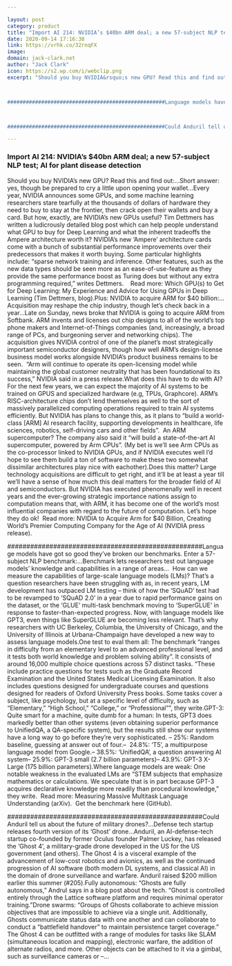 ```yaml
---

layout: post
category: product
title: "Import AI 214: NVIDIA’s $40bn ARM deal; a new 57-subject NLP test; AI for plant disease detection"
date: 2020-09-14 17:16:30
link: https://vrhk.co/32rnqFX
image: 
domain: jack-clark.net
author: "Jack Clark"
icon: https://s2.wp.com/i/webclip.png
excerpt: "Should you buy NVIDIA&rsquo;s new GPU? Read this and find out:&hellip;Short answer: yes, though be prepared to cry a little upon opening your wallet&hellip;Every year, NVIDIA announces some GPUs, and some machine learning researchers stare tearfully at the thousands of dollars of hardware they need to buy to stay at the frontier, then crack open their wallets and buy a card. But how, exactly, are NVIDIA&rsquo;s new GPUs useful? Tim Dettmers has written a ludicrously detailed blog post which can help people understand what GPU to buy for Deep Learning and what the inherent tradeoffs  the Ampere architecture worth it? NVIDIA&rsquo;s new &lsquo;Ampere&rsquo; architecture cards come with a bunch of substantial performance improvements over their predecessors that makes it worth buying. Some particular highlights include: &ldquo;sparse network training and inference. Other features, such as the new data types should be seen more as an ease-of-use-feature as they provide the same performance boost as Turing does but without any extra programming required,&rdquo; writes Dettmers.&nbsp; &nbsp; Read more: Which GPU(s) to Get for Deep Learning: My Experience and Advice for Using GPUs in Deep Learning (Tim Dettmers, blog).Plus: NVIDIA to acquire ARM for $40 billion:&hellip;Acquisition may reshape the chip industry, though let&rsquo;s check back in a year&hellip;Late on Sunday, news broke that NVIDIA is going to acquire ARM from Softbank. ARM invents and licenses out chip designs to all of the world&rsquo;s top phone makers and Internet-of-Things companies (and, increasingly, a broad range of PCs, and burgeoning server and networking chips). The acquisition gives NVIDIA control of one of the planet&rsquo;s most strategically important semiconductor designers, though how well ARM&rsquo;s design-license business model works alongside NVIDIA&rsquo;s product business remains to be seen.&nbsp; &ldquo;Arm will continue to operate its open-licensing model while maintaining the global customer neutrality that has been foundational to its success,&rdquo; NVIDIA said in a press release.What does this have to do with AI? For the next few years, we can expect the majority of AI systems to be trained on GPUS and specialized hardware (e.g, TPUs, Graphcore). ARM&rsquo;s RISC-architecture chips don&rsquo;t lend themselves as well to the sort of massively parallelized computing operations required to train AI systems efficiently. But NVIDIA has plans to change this, as it plans to &ldquo;build a world-class [ARM] AI research facility, supporting developments in healthcare, life sciences, robotics, self-driving cars and other fields&rdquo;.&nbsp; An ARM supercomputer? The company also said it &ldquo;will build a state-of-the-art AI supercomputer, powered by Arm CPUs&rdquo;. (My bet is we&rsquo;ll see Arm CPUs as the co-processor linked to NVIDIA GPUs, and if NVIDIA executes well I&rsquo;d hope to see them build a ton of software to make these two somewhat dissimilar architectures play nice with eachother).Does this matter? Large technology acquisitions are difficult to get right, and it&rsquo;ll be at least a year till we&rsquo;ll have a sense of how much this deal matters for the broader field of AI and semiconductors. But NVIDIA has executed phenomenally well in recent years and the ever-growing strategic importance nations assign to computation means that, with ARM, it has become one of the world&rsquo;s most influential companies with regard to the future of computation. Let&rsquo;s hope they do ok!&nbsp; Read more: NVIDIA to Acquire Arm for $40 Billion, Creating World&rsquo;s Premier Computing Company for the Age of AI (NVIDIA press release).



###################################################Language models have got so good they&rsquo;ve broken our benchmarks. Enter a 57-subject NLP benchmark:&hellip;Benchmark lets researchers test out language models&rsquo; knowledge and capabilities in a range of areas&hellip;&nbsp; How can we measure the capabilities of large-scale language models (LMs)? That&rsquo;s a question researchers have been struggling with as, in recent years, LM development has outpaced LM testing &ndash; think of how the &lsquo;SQuAD&rsquo; test had to be revamped to &lsquo;SQuAD 2.0&rsquo; in a year due to rapid performance gains on the dataset, or the &lsquo;GLUE&rsquo; multi-task benchmark moving to &lsquo;SuperGLUE&rsquo; in response to faster-than-expected progress. Now, with language models like GPT3, even things like SuperGLUE are becoming less relevant. That&rsquo;s why researchers with UC Berkeley, Columbia, the University of Chicago, and the University of Illinois at Urbana-Champaign have developed a new way to assess language models.One test to eval them all: The benchmark &ldquo;ranges in difficulty from an elementary level to an advanced professional level, and it tests both world knowledge and problem solving ability&rdquo;. It consists of around 16,000 multiple choice questions across 57 distinct tasks. &ldquo;These include practice questions for tests such as the Graduate Record Examination and the United States Medical Licensing Examination. It also includes questions designed for undergraduate courses and questions designed for readers of Oxford University Press books. Some tasks cover a subject, like psychology, but at a specific level of difficulty, such as &ldquo;Elementary,&rdquo; &ldquo;High School,&rdquo; &ldquo;College,&rdquo; or &ldquo;Professional&rdquo;&rdquo;, they write.GPT-3: Quite smart for a machine, quite dumb for a human: In tests, GPT3 does markedly better than other systems (even obtaining superior performance to UnifiedQA, a QA-specific system), but the results still show our systems have a long way to go before they&rsquo;re very sophisticated. &ndash; 25%: Random baseline, guessing at answer out of four.&ndash;&nbsp; 24.8%: &lsquo;T5&rsquo;, a multipurpose language model from Google.&ndash; 38.5%: &lsquo;UnifiedQA&lsquo;, a question answering AI system&ndash; 25.9%: GPT-3 small (2.7 billion parameters)&ndash; 43.9%: GPT-3 X-Large (175 billion parameters).Where language models are weak: One notable weakness in the evaluated LMs are &ldquo;STEM subjects that emphasize mathematics or calculations. We speculate that is in part because GPT-3 acquires declarative knowledge more readily than procedural knowledge,&rdquo; they write.&nbsp; Read more: Measuring Massive Multitask Language Understanding (arXiv).&nbsp; Get the benchmark here (GitHub).



###################################################Could Anduril tell us about the future of military drones?&hellip;Defense tech startup releases fourth version of its &lsquo;Ghost&rsquo; drone&hellip;Anduril, an AI-defense-tech startup co-founded by former Oculus founder Palmer Luckey, has released the &lsquo;Ghost 4&rsquo;, a military-grade drone developed in the US for the US government (and others). The Ghost 4 is a visceral example of the advancement of low-cost robotics and avionics, as well as the continued progression of AI software (both modern DL systems, and classical AI) in the domain of drone surveillance and warfare. Anduril raised $200 million earlier this summer (#205).Fully autonomous: &ldquo;Ghosts are fully autonomous,&rdquo; Andrul says in a blog post about the tech. &ldquo;Ghost is controlled entirely through the Lattice software platform and requires minimal operator training.&rdquo;Drone swarms: &ldquo;Groups of Ghosts collaborate to achieve mission objectives that are impossible to achieve via a single unit. Additionally, Ghosts communicate status data with one another and can collaborate to conduct a &ldquo;battlefield handover&rdquo; to maintain persistence target coverage.&rdquo;&nbsp; &nbsp; The Ghost 4 can be outfitted with a range of modules for tasks like SLAM (simultaneous location and mapping), electronic warfare, the addition of alternate radios, and more. Other objects can be attached to it via a gimbal, such as surveillance cameras or &ndash;…"

---
```


### Import AI 214: NVIDIA’s $40bn ARM deal; a new 57-subject NLP test; AI for plant disease detection

Should you buy NVIDIA&rsquo;s new GPU? Read this and find out:&hellip;Short answer: yes, though be prepared to cry a little upon opening your wallet&hellip;Every year, NVIDIA announces some GPUs, and some machine learning researchers stare tearfully at the thousands of dollars of hardware they need to buy to stay at the frontier, then crack open their wallets and buy a card. But how, exactly, are NVIDIA&rsquo;s new GPUs useful? Tim Dettmers has written a ludicrously detailed blog post which can help people understand what GPU to buy for Deep Learning and what the inherent tradeoffs  the Ampere architecture worth it? NVIDIA&rsquo;s new &lsquo;Ampere&rsquo; architecture cards come with a bunch of substantial performance improvements over their predecessors that makes it worth buying. Some particular highlights include: &ldquo;sparse network training and inference. Other features, such as the new data types should be seen more as an ease-of-use-feature as they provide the same performance boost as Turing does but without any extra programming required,&rdquo; writes Dettmers.&nbsp; &nbsp; Read more: Which GPU(s) to Get for Deep Learning: My Experience and Advice for Using GPUs in Deep Learning (Tim Dettmers, blog).Plus: NVIDIA to acquire ARM for $40 billion:&hellip;Acquisition may reshape the chip industry, though let&rsquo;s check back in a year&hellip;Late on Sunday, news broke that NVIDIA is going to acquire ARM from Softbank. ARM invents and licenses out chip designs to all of the world&rsquo;s top phone makers and Internet-of-Things companies (and, increasingly, a broad range of PCs, and burgeoning server and networking chips). The acquisition gives NVIDIA control of one of the planet&rsquo;s most strategically important semiconductor designers, though how well ARM&rsquo;s design-license business model works alongside NVIDIA&rsquo;s product business remains to be seen.&nbsp; &ldquo;Arm will continue to operate its open-licensing model while maintaining the global customer neutrality that has been foundational to its success,&rdquo; NVIDIA said in a press release.What does this have to do with AI? For the next few years, we can expect the majority of AI systems to be trained on GPUS and specialized hardware (e.g, TPUs, Graphcore). ARM&rsquo;s RISC-architecture chips don&rsquo;t lend themselves as well to the sort of massively parallelized computing operations required to train AI systems efficiently. But NVIDIA has plans to change this, as it plans to &ldquo;build a world-class [ARM] AI research facility, supporting developments in healthcare, life sciences, robotics, self-driving cars and other fields&rdquo;.&nbsp; An ARM supercomputer? The company also said it &ldquo;will build a state-of-the-art AI supercomputer, powered by Arm CPUs&rdquo;. (My bet is we&rsquo;ll see Arm CPUs as the co-processor linked to NVIDIA GPUs, and if NVIDIA executes well I&rsquo;d hope to see them build a ton of software to make these two somewhat dissimilar architectures play nice with eachother).Does this matter? Large technology acquisitions are difficult to get right, and it&rsquo;ll be at least a year till we&rsquo;ll have a sense of how much this deal matters for the broader field of AI and semiconductors. But NVIDIA has executed phenomenally well in recent years and the ever-growing strategic importance nations assign to computation means that, with ARM, it has become one of the world&rsquo;s most influential companies with regard to the future of computation. Let&rsquo;s hope they do ok!&nbsp; Read more: NVIDIA to Acquire Arm for $40 Billion, Creating World&rsquo;s Premier Computing Company for the Age of AI (NVIDIA press release).



###################################################Language models have got so good they&rsquo;ve broken our benchmarks. Enter a 57-subject NLP benchmark:&hellip;Benchmark lets researchers test out language models&rsquo; knowledge and capabilities in a range of areas&hellip;&nbsp; How can we measure the capabilities of large-scale language models (LMs)? That&rsquo;s a question researchers have been struggling with as, in recent years, LM development has outpaced LM testing &ndash; think of how the &lsquo;SQuAD&rsquo; test had to be revamped to &lsquo;SQuAD 2.0&rsquo; in a year due to rapid performance gains on the dataset, or the &lsquo;GLUE&rsquo; multi-task benchmark moving to &lsquo;SuperGLUE&rsquo; in response to faster-than-expected progress. Now, with language models like GPT3, even things like SuperGLUE are becoming less relevant. That&rsquo;s why researchers with UC Berkeley, Columbia, the University of Chicago, and the University of Illinois at Urbana-Champaign have developed a new way to assess language models.One test to eval them all: The benchmark &ldquo;ranges in difficulty from an elementary level to an advanced professional level, and it tests both world knowledge and problem solving ability&rdquo;. It consists of around 16,000 multiple choice questions across 57 distinct tasks. &ldquo;These include practice questions for tests such as the Graduate Record Examination and the United States Medical Licensing Examination. It also includes questions designed for undergraduate courses and questions designed for readers of Oxford University Press books. Some tasks cover a subject, like psychology, but at a specific level of difficulty, such as &ldquo;Elementary,&rdquo; &ldquo;High School,&rdquo; &ldquo;College,&rdquo; or &ldquo;Professional&rdquo;&rdquo;, they write.GPT-3: Quite smart for a machine, quite dumb for a human: In tests, GPT3 does markedly better than other systems (even obtaining superior performance to UnifiedQA, a QA-specific system), but the results still show our systems have a long way to go before they&rsquo;re very sophisticated. &ndash; 25%: Random baseline, guessing at answer out of four.&ndash;&nbsp; 24.8%: &lsquo;T5&rsquo;, a multipurpose language model from Google.&ndash; 38.5%: &lsquo;UnifiedQA&lsquo;, a question answering AI system&ndash; 25.9%: GPT-3 small (2.7 billion parameters)&ndash; 43.9%: GPT-3 X-Large (175 billion parameters).Where language models are weak: One notable weakness in the evaluated LMs are &ldquo;STEM subjects that emphasize mathematics or calculations. We speculate that is in part because GPT-3 acquires declarative knowledge more readily than procedural knowledge,&rdquo; they write.&nbsp; Read more: Measuring Massive Multitask Language Understanding (arXiv).&nbsp; Get the benchmark here (GitHub).



###################################################Could Anduril tell us about the future of military drones?&hellip;Defense tech startup releases fourth version of its &lsquo;Ghost&rsquo; drone&hellip;Anduril, an AI-defense-tech startup co-founded by former Oculus founder Palmer Luckey, has released the &lsquo;Ghost 4&rsquo;, a military-grade drone developed in the US for the US government (and others). The Ghost 4 is a visceral example of the advancement of low-cost robotics and avionics, as well as the continued progression of AI software (both modern DL systems, and classical AI) in the domain of drone surveillance and warfare. Anduril raised $200 million earlier this summer (#205).Fully autonomous: &ldquo;Ghosts are fully autonomous,&rdquo; Andrul says in a blog post about the tech. &ldquo;Ghost is controlled entirely through the Lattice software platform and requires minimal operator training.&rdquo;Drone swarms: &ldquo;Groups of Ghosts collaborate to achieve mission objectives that are impossible to achieve via a single unit. Additionally, Ghosts communicate status data with one another and can collaborate to conduct a &ldquo;battlefield handover&rdquo; to maintain persistence target coverage.&rdquo;&nbsp; &nbsp; The Ghost 4 can be outfitted with a range of modules for tasks like SLAM (simultaneous location and mapping), electronic warfare, the addition of alternate radios, and more. Other objects can be attached to it via a gimbal, such as surveillance cameras or &ndash;…